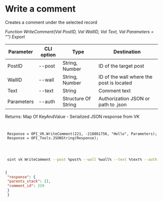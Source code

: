 ﻿---
sidebar_position: 4
---

# Write a comment
 Creates a comment under the selected record


*Function WriteComment(Val PostID, Val WallID, Val Text, Val Parameters = "") Export*

 | Parameter | CLI option | Type | Destination |
 |-|-|-|-|
 | PostID | --post | String, Number | ID of the target post |
 | WallID | --wall | String, Number | ID of the wall where the post is located |
 | Text | --text | String | Comment text |
 | Parameters | --auth | Structure Of String | Authorization JSON or path to .json |

 
 Returns: Map Of KeyAndValue - Serialized JSON response from VK

```bsl title="Code example"
	
 
 Response = OPI_VK.WriteComment(221, -218861756, "Hello", Parameters);
 Response = OPI_Tools.JSONString(Response);
 
	
```

```sh title="CLI command example"
 
 oint vk WriteComment --post %post% --wall %wall% --text %text% --auth %auth%

```


```json title="Result"

{
 "response": {
 "parents_stack": [],
 "comment_id": 229
 }
 }

```
